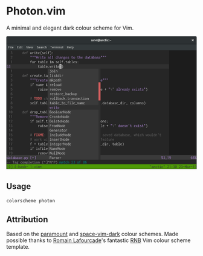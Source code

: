 # Photon.vim

A minimal and elegant dark colour scheme for Vim.

![photon.vim](screenshots/photon1.png)

## Usage

```vim
colorscheme photon
```

## Attribution

Based on the [paramount][] and [space-vim-dark][] colour schemes. Made possible
thanks to [Romain Lafourcade][]'s fantastic [RNB][] Vim colour scheme template.

[paramount]: https://github.com/owickstrom/vim-colors-paramount
[space-vim-dark]: https://github.com/liuchengxu/space-vim-dark
[Romain Lafourcade]: https://github.com/romainl
[RNB]: https://gist.github.com/romainl/5cd2f4ec222805f49eca
